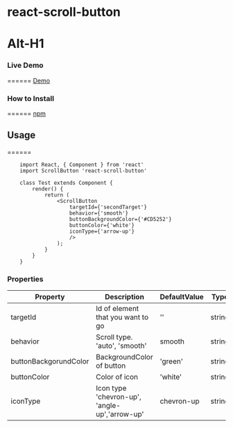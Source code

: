 # react-scroll-button
Alt-H1
======

### Live Demo
======
[Demo](https://isagul.github.io/react-scroll-button/)

### How to Install
======
[npm](https://www.npmjs.com/package/react-scroll-button)

## Usage 
======
```
    import React, { Component } from 'react'
    import ScrollButton 'react-scroll-button'

    class Test extends Component {
        render() {
            return (
                <ScrollButton
                    targetId={'secondTarget'} 
                    behavior={'smooth'} 
                    buttonBackgroundColor={'#CD5252'} 
                    buttonColor={'white'} 
                    iconType={'arrow-up'}
                    />
                );
            }
        }
    }
```

### Properties

| Property  | Description | DefaultValue | Type
| ------------- | ------------- | ------------- | ------------- | 
| targetId  | Id of element that you want to go  | '' | string
| behavior | Scroll type. 'auto', 'smooth'  | smooth | string
| buttonBackgorundColor | BackgroundColor of button | 'green' | string
| buttonColor | Color of icon | 'white' | string
| iconType | Icon type 'chevron-up', 'angle-up','arrow-up' | chevron-up | string
